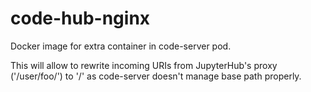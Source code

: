 # code-hub-nginx

Docker image for extra container in code-server pod.

This will allow to rewrite incoming URIs from JupyterHub's proxy ('/user/foo/') to '/' as code-server doesn't manage base path properly.
